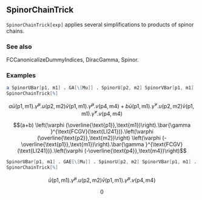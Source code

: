 ##  SpinorChainTrick 

`SpinorChainTrick[exp]` applies several simplifications to products of spinor chains.

###  See also 

FCCanonicalizeDummyIndices, DiracGamma, Spinor.

###  Examples 

```mathematica
a SpinorUBar[p1, m1] . GA[\[Mu]] . SpinorU[p2, m2] SpinorVBar[p1, m1] . GA[\[Mu]] . SpinorV[p4, m4] + b SpinorUBar[p1, m1] . GA[\[Nu]] . SpinorU[p2, m2] SpinorVBar[p1, m1] . GA[\[Nu]] . SpinorV[p4, m4]
SpinorChainTrick[%]
```

$$a \bar{u}(\text{p1},\text{m1}).\bar{\gamma }^{\mu }.u(\text{p2},\text{m2}) \bar{v}(\text{p1},\text{m1}).\bar{\gamma }^{\mu }.v(\text{p4},\text{m4})+b \bar{u}(\text{p1},\text{m1}).\bar{\gamma }^{\nu }.u(\text{p2},\text{m2}) \bar{v}(\text{p1},\text{m1}).\bar{\gamma }^{\nu }.v(\text{p4},\text{m4})$$

$$(a+b) \left(\varphi (\overline{\text{p1}},\text{m1})\right).\bar{\gamma }^{\text{FCGV}(\text{LI241})}.\left(\varphi (\overline{\text{p2}},\text{m2})\right) \left(\varphi (-\overline{\text{p1}},\text{m1})\right).\bar{\gamma }^{\text{FCGV}(\text{LI241})}.\left(\varphi (-\overline{\text{p4}},\text{m4})\right)$$

```mathematica
SpinorUBar[p1, m1] . GAE[\[Mu]] . SpinorU[p2, m2] SpinorVBar[p1, m1] . GA[\[Mu]] . SpinorV[p4, m4]
SpinorChainTrick[%]
```

$$\bar{u}(\text{p1},\text{m1}).\hat{\gamma }^{\mu }.u(\text{p2},\text{m2}) \bar{v}(\text{p1},\text{m1}).\bar{\gamma }^{\mu }.v(\text{p4},\text{m4})$$

$$0$$